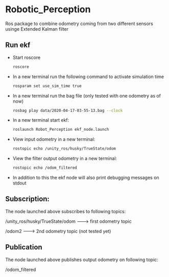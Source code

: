 # Robotic_Perception
 Ros package to combine odometry coming from two different sensors usinge Extended Kalman filter
## Run ekf
- Start roscore
     ```sh
    roscore
    ```
- In a new terminal run the following command to activate simulation time
    ```sh
    rosparam set use_sim_time true
    ```

- In a new terminal run the bag file (only tested with one odometry as of now)
    ```sh
    rosbag play data/2020-04-17-03-55-13.bag --clock
    ```
- In a new terminal start ekf:
    ```sh
    roslaunch Robot_Perception ekf_node.launch
    ```

- View input odometry in a new terminal:
   ```sh
   rostopic echo /unity_ros/husky/TrueState/odom
   ````

- View the filter output odometry in a new terminal:
   ```sh
   rostopic echo /odom_filtered
   ````
 
- In addition to this the ekf node will also print debugging messages on stdout
## Subscription:
The node launched above subscribes to following topics:

/unity_ros/husky/TrueState/odom  --->  first odometry topic

/odom2  ---> 2nd odometry topic (not tested yet)

## Publication
The node launched above publishes output odometry on following topic:

/odom_filtered
